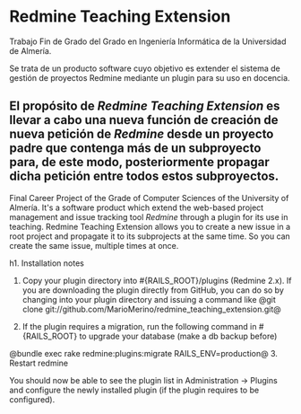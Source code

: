 # Redmine Teaching Extension

Trabajo Fin de Grado del Grado en Ingeniería Informática de la Universidad de Almería.

Se trata de un producto software cuyo objetivo es extender el sistema de gestión de proyectos Redmine mediante un plugin para su uso en docencia.

El propósito de _Redmine Teaching Extension_ es llevar a cabo una nueva función de creación de nueva petición de _Redmine_ desde un proyecto padre que contenga más de un subproyecto para, de este modo, posteriormente propagar dicha petición entre todos estos subproyectos.
-----------------------------------------------------------------------------------------------------------------------------
Final Career Project of the Grade of Computer Sciences of the University of Almería.
It's a software product which extend the web-based project management and issue tracking tool _Redmine_ through a plugin for its use in teaching.
Redmine Teaching Extension allows you to create a new issue in a root project and propagate it to its subprojects at the same time. So you can create the same issue, multiple times at once.

h1. Installation notes

1. Copy your plugin directory into #{RAILS_ROOT}/plugins (Redmine 2.x). If you are downloading the plugin directly from GitHub, you can do so by changing into your plugin directory and issuing a command like @git clone git://github.com/MarioMerino/redmine_teaching_extension.git@

2. If the plugin requires a migration, run the following command in #{RAILS_ROOT} to upgrade your database (make a db backup before)

@bundle exec rake redmine:plugins:migrate RAILS_ENV=production@
3. Restart redmine

You should now be able to see the plugin list in Administration -> Plugins and configure the newly installed plugin (if the plugin requires to be configured).
